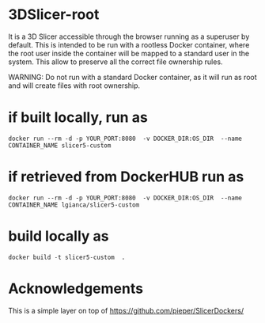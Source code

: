 # 3DSlicer-root 
It is a 3D Slicer accessible through the browser running as a superuser by default. This is intended to be run with a rootless Docker container, where the root user inside the container will be mapped to a standard user in the system. This allow to preserve all the correct file ownership rules.

WARNING: Do not run with a standard Docker container, as it will run as root and will create files with root ownership.

# if built locally, run as
```
docker run --rm -d -p YOUR_PORT:8080  -v DOCKER_DIR:OS_DIR  --name CONTAINER_NAME slicer5-custom
```
# if retrieved from DockerHUB run as
```
docker run --rm -d -p YOUR_PORT:8080  -v DOCKER_DIR:OS_DIR  --name CONTAINER_NAME lgianca/slicer5-custom
```
# build locally as 
```
docker build -t slicer5-custom  .
```

# Acknowledgements
This is a simple layer on top of https://github.com/pieper/SlicerDockers/